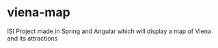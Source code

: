 # viena-map
ISI Project made in Spring and Angular which will display a map of Viena and its attractions
